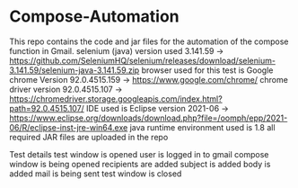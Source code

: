 # Compose-Automation
This repo contains the code and jar files for the automation of the compose function in Gmail.
selenium (java) version used  3.141.59 -> https://github.com/SeleniumHQ/selenium/releases/download/selenium-3.141.59/selenium-java-3.141.59.zip
browser used for this test is Google chrome Version 92.0.4515.159 -> https://www.google.com/chrome/
chrome driver version 92.0.4515.107 -> https://chromedriver.storage.googleapis.com/index.html?path=92.0.4515.107/
IDE used is Eclipse version 2021-06 -> https://www.eclipse.org/downloads/download.php?file=/oomph/epp/2021-06/R/eclipse-inst-jre-win64.exe
java runtime environment used is 1.8
all required JAR files are uploaded in the repo

Test details
test window is opened
user is logged in to gmail
compose window is being opened
recipients are added 
subject is added
body is added
mail is being sent
test window is closed
